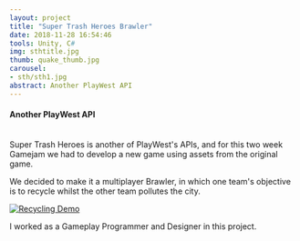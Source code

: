 ```yaml
---
layout: project
title: "Super Trash Heroes Brawler"
date: 2018-11-28 16:54:46
tools: Unity, C#
img: sthtitle.jpg
thumb: quake_thumb.jpg
carousel:
- sth/sth1.jpg
abstract: Another PlayWest API
---
```

#### Another PlayWest API
<br>
Super Trash Heroes is another of PlayWest's APIs, and for this two week Gamejam we had to develop a new game using assets from the original game.

We decided to make it a multiplayer Brawler, in which one team's objective is to recycle whilst the other team pollutes the city.

[![Recycling Demo](https://i.gyazo.com/bff66fae12d33c41abf0b979e33feb04.gif)](https://gyazo.com/bff66fae12d33c41abf0b979e33feb04)

I worked as a Gameplay Programmer and Designer in this project.
